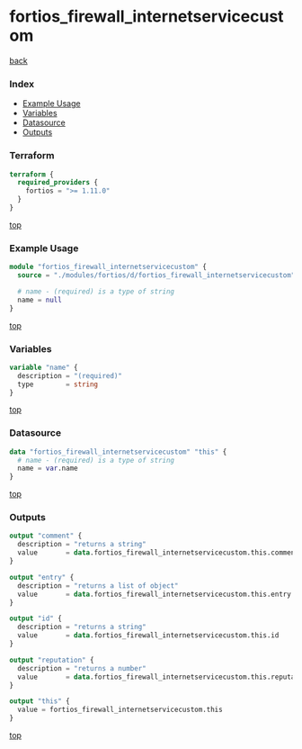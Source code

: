 # fortios_firewall_internetservicecustom

[back](../fortios.md)

### Index

- [Example Usage](#example-usage)
- [Variables](#variables)
- [Datasource](#datasource)
- [Outputs](#outputs)

### Terraform

```terraform
terraform {
  required_providers {
    fortios = ">= 1.11.0"
  }
}
```

[top](#index)

### Example Usage

```terraform
module "fortios_firewall_internetservicecustom" {
  source = "./modules/fortios/d/fortios_firewall_internetservicecustom"

  # name - (required) is a type of string
  name = null
}
```

[top](#index)

### Variables

```terraform
variable "name" {
  description = "(required)"
  type        = string
}
```

[top](#index)

### Datasource

```terraform
data "fortios_firewall_internetservicecustom" "this" {
  # name - (required) is a type of string
  name = var.name
}
```

[top](#index)

### Outputs

```terraform
output "comment" {
  description = "returns a string"
  value       = data.fortios_firewall_internetservicecustom.this.comment
}

output "entry" {
  description = "returns a list of object"
  value       = data.fortios_firewall_internetservicecustom.this.entry
}

output "id" {
  description = "returns a string"
  value       = data.fortios_firewall_internetservicecustom.this.id
}

output "reputation" {
  description = "returns a number"
  value       = data.fortios_firewall_internetservicecustom.this.reputation
}

output "this" {
  value = fortios_firewall_internetservicecustom.this
}
```

[top](#index)